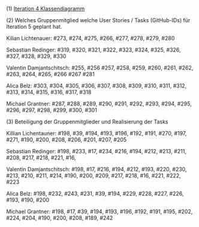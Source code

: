 (1) [Iteration 4 Klassendiagramm](https://user-images.githubusercontent.com/70104805/124257268-8026c300-db2c-11eb-8916-c524ddcc0672.png)





(2) Welches Gruppenmitglied welche User Stories / Tasks (GitHub-IDs) für Iteration 5 geplant hat.

Kilian Lichtenauer: #273, #274, #275, #266, #277, #278, #279, #280

Sebastian Redinger: #319, #320, #321, #322, #323, #324, #325, #326, #327, #328, #329, #330

Valentin Damjantschitsch: #255, #256 #257, #258, #259, #260, #261, #262, #263, #264, #265, #266 #267 #281

Alica Belz: #303, #304, #305, #306, #307, #308, #309, #310, #311, #312, #313, #314, #315, #316, #317, #318

Michael Grantner: #287, #288, #289, #290, #291, #292, #293, #294, #295, #296, #297, #298, #299, #300, #301        





(3) Beteiligung der Gruppenmitglieder und Realisierung der Tasks

Killian Lichentauner: #198, #39, #194, #193, #196, #192, #191, #270, #197, #271, #190, #200, #208, #206, #201, #207, #205

Sebastian Redinger: #198, #233, #17, #234, #216, #194, #212, #213, #211, #208, #217, #218, #221, #16,

Valentin Damjantschitsch: #198, #17, #216, #194, #212, #193, #220, #230, #213, #210, #211, #214, #190, #200, #209, #217, #218, #16, #221, #222, #223

Alica Belz: #198, #232, #243, #231, #39, #194, #229, #228, #227, #226, #193, #190, #200

Michael Grantner: #198, #17, #39, #194, #193, #196, #192, #191, #195, #202, #224, #204, #190, #200, #208, #189, #242